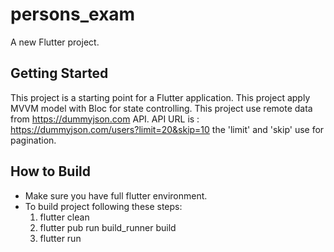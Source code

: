 # persons_exam

A new Flutter project.

## Getting Started

This project is a starting point for a Flutter application.
This project apply MVVM model with Bloc for state controlling.
This project use remote data from https://dummyjson.com API.
API URL is : https://dummyjson.com/users?limit=20&skip=10  the 'limit' and 'skip'  use for pagination. 
## How to Build
- Make sure you have full flutter environment.
- To build project following these steps:
  1. flutter clean
  2. flutter pub run build_runner build
  3. flutter run
 